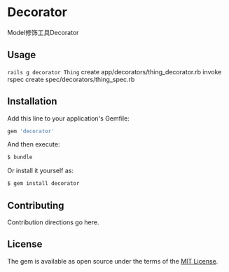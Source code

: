 # Decorator
Model修饰工具Decorator

## Usage

`rails g decorator Thing`
      create  app/decorators/thing_decorator.rb
      invoke  rspec
      create    spec/decorators/thing_spec.rb

## Installation
Add this line to your application's Gemfile:

```ruby
gem 'decorator'
```

And then execute:
```bash
$ bundle
```

Or install it yourself as:
```bash
$ gem install decorator
```

## Contributing
Contribution directions go here.

## License
The gem is available as open source under the terms of the [MIT License](http://opensource.org/licenses/MIT).
